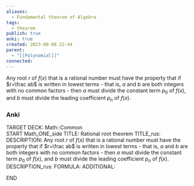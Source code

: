 ```yaml
---
aliases:
  - Fundamental theorem of Algebra
tags:
  - theorem
publish: true
anki: true
created: 2023-08-08 22:44
parent:
  - "[[Polynomial]]"
connected:
---
```

Any root $r$ of $f(x)$ that is a rational number must have the property that if $r=\frac ab$ is written in lowest terms - that is, $a$ and $b$ are both integers with no common factors - then $a$ must divide the constant term $p_0$ of $f(x)$, and $b$ must divide the leading coefficient $p_n$ of $f(x).$

### Anki
TARGET DECK: Math::Common  
START
Math_ONE_side
TITLE: Rational root theorem
TITLE_rus: 
DESCRIPTION: Any root $r$ of $f(x)$ that is a rational number must have the property that if $r=\frac ab$ is written in lowest terms - that is, $a$ and $b$ are both integers with no common factors - then $a$ must divide the constant term $p_0$ of $f(x)$, and $b$ must divide the leading coefficient $p_n$ of $f(x).$
DESCRIPTION_rus: 
FORMULA: 
ADDITIONAL:
<!--ID: 1697916479688-->
END